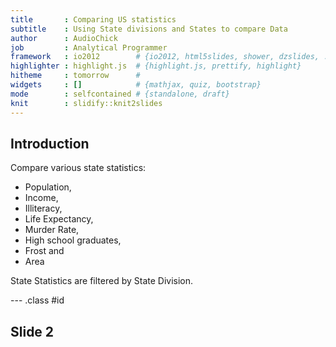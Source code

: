 ```yaml
---
title       : Comparing US statistics
subtitle    : Using State divisions and States to compare Data
author      : AudioChick
job         : Analytical Programmer
framework   : io2012        # {io2012, html5slides, shower, dzslides, ...}
highlighter : highlight.js  # {highlight.js, prettify, highlight}
hitheme     : tomorrow      # 
widgets     : []            # {mathjax, quiz, bootstrap}
mode        : selfcontained # {standalone, draft}
knit        : slidify::knit2slides
---
```


## Introduction

Compare various state statistics:
  * Population, 
  * Income, 
  * Illiteracy, 
  * Life Expectancy, 
  * Murder Rate, 
  * High school graduates, 
  * Frost and 
  * Area

State Statistics are filtered by State Division.

--- .class #id 

## Slide 2




